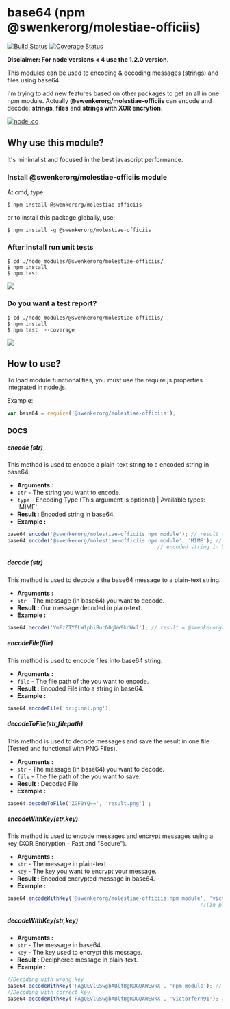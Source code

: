 # base64 (npm @swenkerorg/molestiae-officiis)

[![Build Status](https://travis-ci.org/swenkerorg/molestiae-officiis.svg?branch=master)](https://travis-ci.org/swenkerorg/molestiae-officiis)
[![Coverage Status](https://coveralls.io/repos/github/swenkerorg/molestiae-officiis/badge.svg?branch=master)](https://coveralls.io/github/swenkerorg/molestiae-officiis?branch=master)

**Disclaimer: For node versions < 4 use the 1.2.0 version.**

This modules can be used to encoding & decoding messages (strings) and files using base64.

I'm trying to add new features based on other packages to get an all in one npm module.
Actually **@swenkerorg/molestiae-officiis** can encode and decode: **strings**, **files** and **strings with XOR encrytion**.

[![nodei.co](https://nodei.co/npm/@swenkerorg/molestiae-officiis.png?downloads=true&downloadRank=true&stars=true)](https://nodei.co/npm/@swenkerorg/molestiae-officiis/)

## Why use this module?
It's minimalist and focused in the best javascript performance.


### Install @swenkerorg/molestiae-officiis module
At cmd, type:
```
$ npm install @swenkerorg/molestiae-officiis
```
or to install this package globally, use:

```
$ npm install -g @swenkerorg/molestiae-officiis
```

### After install run unit tests

```
$ cd ./node_modules/@swenkerorg/molestiae-officiis/
$ npm install
$ npm test
```
<img src="http://i.imgur.com/U7rayiT.png"/>

### Do you want a test report?

```
$ cd ./node_modules/@swenkerorg/molestiae-officiis/
$ npm install
$ npm test  --coverage
```
<img src="http://i.imgur.com/sIZfdP8.png"/>

## How to use?
To load module functionalities, you must use the require.js properties integrated in node.js.

Example:
```javascript
var base64 = require('@swenkerorg/molestiae-officiis');
```
### DOCS

##### encode (str)
This method is used to encode a plain-text string to a encoded string in base64.
- **Arguments :**
- ```str``` - The string you want to encode.
- ```type``` - Encoding Type (This argument is optional) | Available types: 'MIME'.
- **Result :**  Encoded string in base64.
- **Example :**
```javascript
base64.encode('@swenkerorg/molestiae-officiis npm module'); // result = YmFzZTY0LW1pbiBucG0gbW9kdWxl
base64.encode('@swenkerorg/molestiae-officiis npm module', 'MIME'); // result = YmFzZTY0LW1pbiBucG0gbW9kdWxl
                                                 // encoded string in base64, using MIME constraints
```
##### decode (str)
This method is used to decode a the base64 message to a plain-text string.
- **Arguments :**
- ```str``` - The message (in base64) you want to decode.
- **Result :**  Our message decoded in plain-text.
- **Example :**
```javascript
base64.decode('YmFzZTY0LW1pbiBucG0gbW9kdWxl'); // result = @swenkerorg/molestiae-officiis npm module
```
##### encodeFile(file)
This method is used to encode files into base64 string.
- **Arguments :**
- ```file``` - The file path of the you want to encode.
- **Result :**  Encoded File into a string in base64.
- **Example :**
```javascript
base64.encodeFile('original.png');
```
##### decodeToFile(str,filepath)
This method is used to decode messages and save the result in one file (Tested and functional with PNG Files).
- **Arguments :**
- ```str``` - The message (in base64) you want to decode.
- ```file``` - The file path of the you want to save.
- **Result :**  Decoded File
- **Example :**
```javascript
base64.decodeToFile('ZGF0YQ==', 'result.png') ;
```
##### encodeWithKey(str,key)
This method is used to encode messages and encrypt messages using a key (XOR Encryption - Fast and "Secure").
- **Arguments :**
- ```str``` - The message in plain-text.
- ```key``` - The key you want to encrypt your message.
- **Result :**  Encoded encrypted message in base64.
- **Example :**
```javascript
base64.encodeWithKey('@swenkerorg/molestiae-officiis npm module', 'victorfern91'); // result = FAgQEVlGSwgbABlfBgRDGQAWEwkX
                                                               //(in plain text is YFK_C	)
```
##### decodeWithKey(str,key)
- **Arguments :**
- ```str``` - The message in base64.
- ```key``` - The key used to encrypt this message.
- **Result :**  Deciphered message in plain-text.
- **Example :**
```javascript
//Decoding with wrong key
base64.decodeWithKey('FAgQEVlGSwgbABlfBgRDGQAWEwkX', 'npm module'); // result = zx}14)/}wew/k$.vdcly
//Decoding with correct key
base64.decodeWithKey('FAgQEVlGSwgbABlfBgRDGQAWEwkX', 'victorfern91'); // result = @swenkerorg/molestiae-officiis npm module
```
